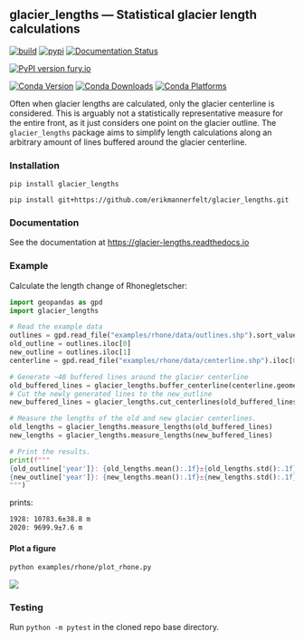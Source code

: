 ## glacier\_lengths — Statistical glacier length calculations

[![build](https://github.com/erikmannerfelt/glacier_lengths/actions/workflows/python-package.yml/badge.svg)](https://github.com/erikmannerfelt/glacier_lengths/actions/workflows/python-package.yml)
[![pypi](https://github.com/erikmannerfelt/glacier_lengths/actions/workflows/python-publish.yml/badge.svg)](https://github.com/erikmannerfelt/glacier_lengths/actions/workflows/python-publish.yml)
[![Documentation Status](https://readthedocs.org/projects/glacier-lengths/badge/?version=latest)](https://glacier-lengths.readthedocs.io/en/latest/?badge=latest)

[![PyPI version fury.io](https://badge.fury.io/py/glacier-lengths.svg)](https://pypi.python.org/pypi/glacier-lengths/)

[![Conda Version](https://img.shields.io/conda/vn/conda-forge/glacier_lengths.svg)](https://anaconda.org/conda-forge/glacier_lengths) [![Conda Downloads](https://img.shields.io/conda/dn/conda-forge/glacier_lengths.svg)](https://anaconda.org/conda-forge/glacier_lengths)  [![Conda Platforms](https://img.shields.io/conda/pn/conda-forge/glacier_lengths.svg)](https://anaconda.org/conda-forge/glacier_lengths)

Often when glacier lengths are calculated, only the glacier centerline is considered.
This is arguably not a statistically representative measure for the entire front, as it just considers one point on the glacier outline.
The `glacier_lengths` package aims to simplify length calculations along an arbitrary amount of lines buffered around the glacier centerline.

### Installation
`pip install glacier_lengths`

`pip install git+https://github.com/erikmannerfelt/glacier_lengths.git`

### Documentation
See the documentation at https://glacier-lengths.readthedocs.io

### Example
Calculate the length change of Rhonegletscher:
```python
import geopandas as gpd
import glacier_lengths

# Read the example data
outlines = gpd.read_file("examples/rhone/data/outlines.shp").sort_values("year")
old_outline = outlines.iloc[0]
new_outline = outlines.iloc[1]
centerline = gpd.read_file("examples/rhone/data/centerline.shp").iloc[0]

# Generate ~40 buffered lines around the glacier centerline
old_buffered_lines = glacier_lengths.buffer_centerline(centerline.geometry, old_outline.geometry)
# Cut the newly generated lines to the new_outline
new_buffered_lines = glacier_lengths.cut_centerlines(old_buffered_lines, new_outline.geometry)

# Measure the lengths of the old and new glacier centerlines.
old_lengths = glacier_lengths.measure_lengths(old_buffered_lines)
new_lengths = glacier_lengths.measure_lengths(new_buffered_lines)

# Print the results.
print(f"""
{old_outline['year']}: {old_lengths.mean():.1f}±{old_lengths.std():.1f} m
{new_outline['year']}: {new_lengths.mean():.1f}±{new_lengths.std():.1f} m
""")
```
prints:
```bash
1928: 10783.6±38.8 m
2020: 9699.9±7.6 m
```

#### Plot a figure
```bash
python examples/rhone/plot_rhone.py
```
![](https://i.imgur.com/vCyrYlE.jpg)

### Testing
Run `python -m pytest` in the cloned repo base directory.
